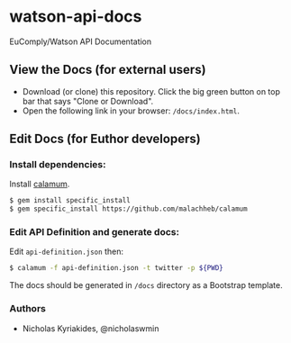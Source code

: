 # watson-api-docs
EuComply/Watson API Documentation


## View the Docs (for external users)

- Download (or clone) this repository. Click the big green button on top bar
  that says "Clone or Download".
- Open the following link in your browser: `/docs/index.html`.

## Edit Docs (for Euthor developers)

### Install dependencies:

Install [calamum](https://github.com/malachheb/calamum).

```bash
$ gem install specific_install
$ gem specific_install https://github.com/malachheb/calamum
```

### Edit API Definition and generate docs:

Edit `api-definition.json` then:

```bash
$ calamum -f api-definition.json -t twitter -p ${PWD}
```

The docs should be generated in `/docs` directory as a Bootstrap template.

### Authors

- Nicholas Kyriakides, @nicholaswmin
